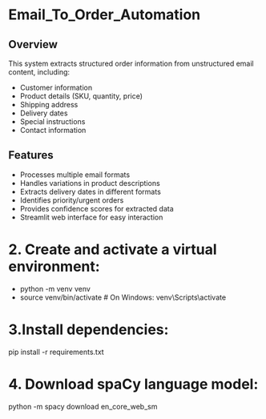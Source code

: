 # Email_To_Order_Automation

## Overview
This system extracts structured order information from unstructured email content, including:
- Customer information
- Product details (SKU, quantity, price)
- Shipping address
- Delivery dates
- Special instructions
- Contact information

## Features
- Processes multiple email formats
- Handles variations in product descriptions
- Extracts delivery dates in different formats
- Identifies priority/urgent orders
- Provides confidence scores for extracted data
- Streamlit web interface for easy interaction


# 2. Create and activate a virtual environment:
- python -m venv venv
- source venv/bin/activate  # On Windows: venv\Scripts\activate

# 3.Install dependencies:
pip install -r requirements.txt

# 4. Download spaCy language model:
python -m spacy download en_core_web_sm

